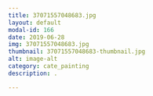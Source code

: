 ```yaml
---
title: 37071557048683.jpg
layout: default
modal-id: 166
date: 2019-06-28
img: 37071557048683.jpg
thumbnail: 37071557048683-thumbnail.jpg
alt: image-alt
category: cate_painting
description: .

---
```

